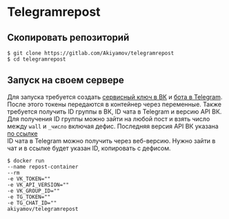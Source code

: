# Telegramrepost

## Скопировать репозиторий
```  
$ git clone https://gitlab.com/Akiyamov/telegramrepost  
$ cd telegramrepost  
```
## Запуск на своем сервере 
Для запуска требуется создать [сервисный ключ в ВК](https://dev.vk.com/ru/api/access-token/getting-started) и [бота в Telegram](https://t.me/BotFather). После этого токены передаются в контейнер через переменные. Также требуется получить ID группы в ВК, ID чата в Telegram и версию API ВК.  
Для получения ID группы можно зайти на любой пост и взять число между `wall` и `_число` включая дефис.
Последняя версия API ВК указана [по ссылке](https://dev.vk.com/ru/reference/versions)  
ID чата в Telegram можно получить через веб-версию. Нужно зайти в чат и в ссылке будет указан ID, копировать с дефисом.  
```
$ docker run  
--name repost-container  
--rm  
-e VK_TOKEN=""  
-e VK_API_VERSION=""  
-e VK_GROUP_ID=""  
-e TG_TOKEN=""  
-e TG_CHAT_ID=""  
akiyamov/telegramrepost
```